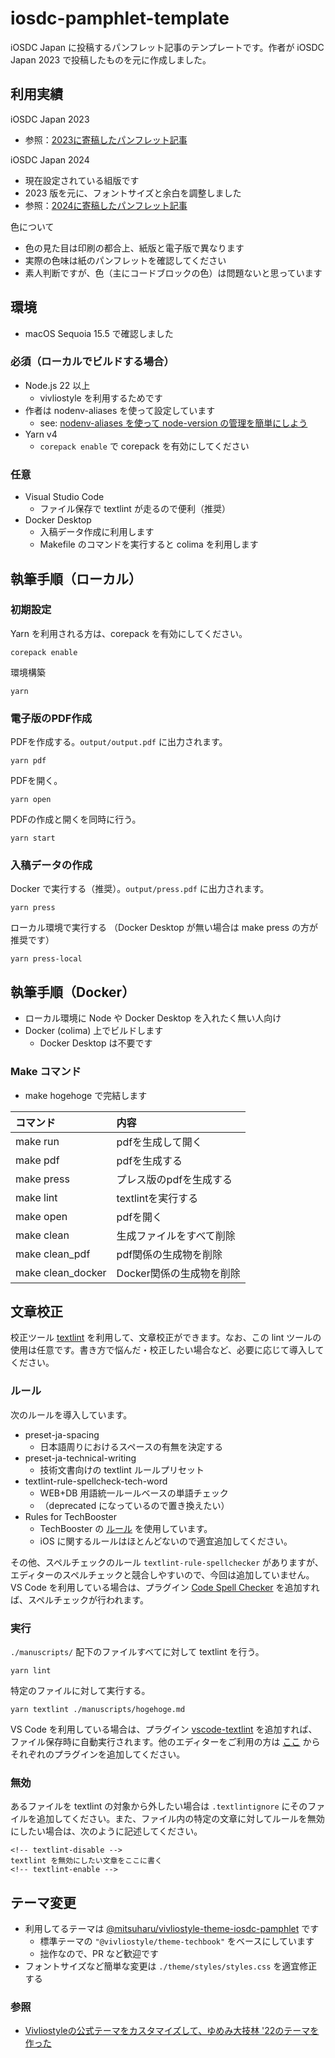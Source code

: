 # iosdc-pamphlet-template

iOSDC Japan に投稿するパンフレット記事のテンプレートです。作者が iOSDC Japan 2023 で投稿したものを元に作成しました。

## 利用実績

iOSDC Japan 2023

- 参照：[2023に寄稿したパンフレット記事](https://speakerdeck.com/mitsuharu/redux-saga-for-swift-contributed-to-iosdc-2023-pamphlet)

iOSDC Japan 2024

- 現在設定されている組版です
- 2023 版を元に、フォントサイズと余白を調整しました
- 参照：[2024に寄稿したパンフレット記事](https://speakerdeck.com/mitsuharu/iosdc-2024-pamphlet)

色について

- 色の見た目は印刷の都合上、紙版と電子版で異なります
- 実際の色味は紙のパンフレットを確認してください
- 素人判断ですが、色（主にコードブロックの色）は問題ないと思っています

## 環境

- macOS Sequoia 15.5 で確認しました

### 必須（ローカルでビルドする場合）

- Node.js 22 以上
  - vivliostyle を利用するためです
- 作者は nodenv-aliases を使って設定しています
  - see: [nodenv\-aliases を使って node\-version の管理を簡単にしよう](https://qiita.com/mitsuharu_e/items/d7005c52c9910ca0d366)
- Yarn v4
  - `corepack enable` で corepack を有効にしてください

### 任意

- Visual Studio Code
  - ファイル保存で textlint が走るので便利（推奨）
- Docker Desktop
  - 入稿データ作成に利用します
  - Makefile のコマンドを実行すると colima を利用します

## 執筆手順（ローカル）

### 初期設定

Yarn を利用される方は、corepack を有効にしてください。

```shell
corepack enable
```

環境構築

```shell
yarn
```

### 電子版のPDF作成

PDFを作成する。`output/output.pdf` に出力されます。

```shell
yarn pdf
```

PDFを開く。

```shell
yarn open
```

PDFの作成と開くを同時に行う。

```shell
yarn start
```

### 入稿データの作成

Docker で実行する（推奨）。`output/press.pdf` に出力されます。

```shell
yarn press
```

ローカル環境で実行する  （Docker Desktop が無い場合は make press の方が推奨です）

```shell
yarn press-local
```

## 執筆手順（Docker）

- ローカル環境に Node や Docker Desktop を入れたく無い人向け
- Docker (colima) 上でビルドします
  - Docker Desktop は不要です

### Make コマンド

- make hogehoge で完結します

|コマンド|内容|
|:--|:--|
| make run | pdfを生成して開く |
| make pdf | pdfを生成する |
| make press | プレス版のpdfを生成する |
| make lint | textlintを実行する |
| make open | pdfを開く |
| make clean | 生成ファイルをすべて削除 |
| make clean_pdf | pdf関係の生成物を削除 |
| make clean_docker | Docker関係の生成物を削除 |

## 文章校正

校正ツール [textlint](https://textlint.github.io/) を利用して、文章校正ができます。なお、この lint ツールの使用は任意です。書き方で悩んだ・校正したい場合など、必要に応じて導入してください。

### ルール

次のルールを導入しています。

- preset-ja-spacing
  - 日本語周りにおけるスペースの有無を決定する
- preset-ja-technical-writing
  - 技術文書向けの textlint ルールプリセット
- textlint-rule-spellcheck-tech-word
  - WEB+DB 用語統一ルールベースの単語チェック
  - （deprecated になっているので置き換えたい）
- Rules for TechBooster
  - TechBooster の [ルール](https://github.com/TechBooster/ReVIEW-Template/tree/master/prh-rules) を使用しています。
  - iOS に関するルールはほとんどないので適宜追加してください。

その他、スペルチェックのルール `textlint-rule-spellchecker` がありますが、エディターのスペルチェックと競合しやすいので、今回は追加していません。VS Code を利用している場合は、プラグイン [Code Spell Checker](https://marketplace.visualstudio.com/items?itemName=streetsidesoftware.code-spell-checker) を追加すれば、スペルチェックが行われます。

### 実行

`./manuscripts/` 配下のファイルすべてに対して textlint を行う。

```shell
yarn lint 
```

特定のファイルに対して実行する。

```shell
yarn textlint ./manuscripts/hogehoge.md
```

VS Code を利用している場合は、プラグイン [vscode\-textlint](https://marketplace.visualstudio.com/items?itemName=taichi.vscode-textlint) を追加すれば、ファイル保存時に自動実行されます。他のエディターをご利用の方は [ここ](https://textlint.github.io/docs/integrations.html) からそれぞれのプラグインを追加してください。

### 無効

あるファイルを textlint の対象から外したい場合は `.textlintignore` にそのファイルを追加してください。また、ファイル内の特定の文章に対してルールを無効にしたい場合は、次のように記述してください。

```text
<!-- textlint-disable -->
textlint を無効にしたい文章をここに書く
<!-- textlint-enable -->
```

## テーマ変更

- 利用してるテーマは [@mitsuharu/vivliostyle\-theme\-iosdc\-pamphlet](https://www.npmjs.com/package/@mitsuharu/vivliostyle-theme-iosdc-pamphlet) です
  - 標準テーマの `"@vivliostyle/theme-techbook"` をベースにしています
  - 拙作なので、PR など歓迎です
- フォントサイズなど簡単な変更は `./theme/styles/styles.css` を適宜修正する

### 参照

- [Vivliostyleの公式テーマをカスタマイズして、ゆめみ大技林 '22のテーマを作った](https://zenn.dev/macneko/articles/06aec138a357b9)
